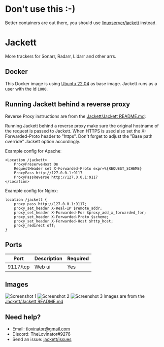 # Don't use this :-)

Better containers are out there, you should use [linuxserver/jackett](https://github.com/linuxserver/docker-jackett)
instead.

# Jackett

More trackers for Sonarr, Radarr, Lidarr and other arrs.

## Docker

This Docker image is using [Ubuntu 22.04](https://hub.docker.com/_/ubuntu/) as base image. Jackett runs as a user with
the id `1000`.

## Running Jackett behind a reverse proxy

Reverse Proxy instructions are from
the [Jackett/Jackett README.md](https://github.com/Jackett/Jackett#running-jackett-behind-a-reverse-proxy):

Running Jackett behind a reverse proxy make sure the original hostname of the request is passed to Jackett. When HTTPS
is used also set the X-Forwarded-Proto header to "https". Don't forget to adjust the "Base path override" Jackett
option accordingly.

Example config for Apache:

```apacheconf
<Location /jackett>
    ProxyPreserveHost On
    RequestHeader set X-Forwarded-Proto expr=%{REQUEST_SCHEME}
    ProxyPass http://127.0.0.1:9117
    ProxyPassReverse http://127.0.0.1:9117
</Location>
```

Example config for Nginx:

```apacheconf
location /jackett {
    proxy_pass http://127.0.0.1:9117;
    proxy_set_header X-Real-IP $remote_addr;
    proxy_set_header X-Forwarded-For $proxy_add_x_forwarded_for;
    proxy_set_header X-Forwarded-Proto $scheme;
    proxy_set_header X-Forwarded-Host $http_host;
    proxy_redirect off;
}
```

## Ports

| Port     | Description | Required |
|----------|-------------|----------|
| 9117/tcp | Web ui      | Yes      |

## Images

![Screenshot 1](img/jackett-screenshot1.png "Screenshot of Jackett")
![Screenshot 2](img/jackett-screenshot2.png "Another screenshot of Jackett")
![Screenshot 3](img/jackett-screenshot3.png "Another screenshot of Jackett")
Images are from the [Jackett/Jackett README.md](https://github.com/Jackett/Jackett#screenshots)

## Need help?

- Email: [tlovinator@gmail.com](mailto:tlovinator@gmail.com)
- Discord: TheLovinator#9276
- Send an issue: [jackett/issues](https://github.com/Feed-The-Fish/jackett/issues)
